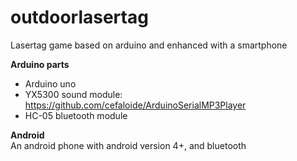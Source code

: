 # outdoorlasertag
Lasertag game based on arduino and enhanced with a smartphone

**Arduino parts**  
- Arduino uno  
- YX5300 sound module: https://github.com/cefaloide/ArduinoSerialMP3Player  
- HC-05 bluetooth module  

**Android**  
An android phone with android version 4+, and bluetooth  
